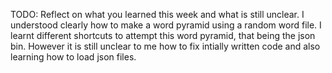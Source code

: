 TODO: Reflect on what you learned this week and what is still unclear.
I understood clearly how to make a word pyramid using a random word file. I learnt different shortcuts to attempt this word pyramid, that being the json bin.
However it is still unclear to me how to fix intially written code and also learning how to load json files.

